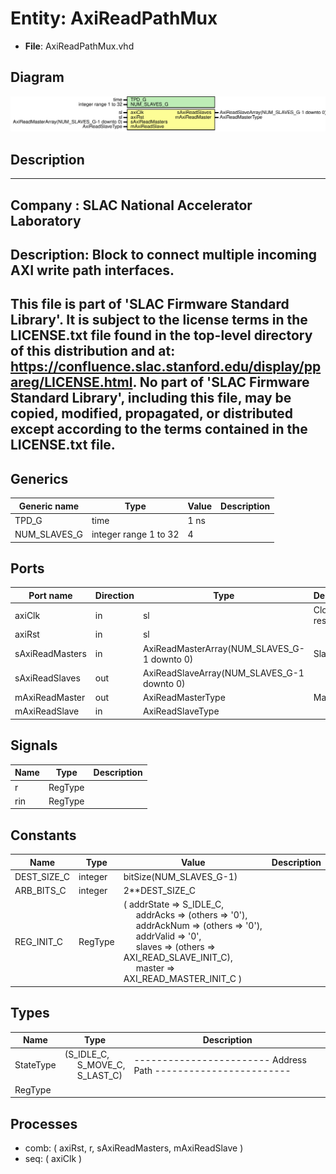 # Entity: AxiReadPathMux

- **File**: AxiReadPathMux.vhd
## Diagram

![Diagram](AxiReadPathMux.svg "Diagram")
## Description

-----------------------------------------------------------------------------
 Company    : SLAC National Accelerator Laboratory
-----------------------------------------------------------------------------
 Description: Block to connect multiple incoming AXI write path interfaces.
-----------------------------------------------------------------------------
 This file is part of 'SLAC Firmware Standard Library'.
 It is subject to the license terms in the LICENSE.txt file found in the
 top-level directory of this distribution and at:
    https://confluence.slac.stanford.edu/display/ppareg/LICENSE.html.
 No part of 'SLAC Firmware Standard Library', including this file,
 may be copied, modified, propagated, or distributed except according to
 the terms contained in the LICENSE.txt file.
-----------------------------------------------------------------------------
## Generics

| Generic name | Type                  | Value | Description |
| ------------ | --------------------- | ----- | ----------- |
| TPD_G        | time                  | 1 ns  |             |
| NUM_SLAVES_G | integer range 1 to 32 | 4     |             |
## Ports

| Port name       | Direction | Type                                        | Description     |
| --------------- | --------- | ------------------------------------------- | --------------- |
| axiClk          | in        | sl                                          | Clock and reset |
| axiRst          | in        | sl                                          |                 |
| sAxiReadMasters | in        | AxiReadMasterArray(NUM_SLAVES_G-1 downto 0) | Slaves          |
| sAxiReadSlaves  | out       | AxiReadSlaveArray(NUM_SLAVES_G-1 downto 0)  |                 |
| mAxiReadMaster  | out       | AxiReadMasterType                           | Master          |
| mAxiReadSlave   | in        | AxiReadSlaveType                            |                 |
## Signals

| Name | Type    | Description |
| ---- | ------- | ----------- |
| r    | RegType |             |
| rin  | RegType |             |
## Constants

| Name        | Type    | Value                                                                                                                                                                                                                                                                                                                                                                                                                 | Description |
| ----------- | ------- | --------------------------------------------------------------------------------------------------------------------------------------------------------------------------------------------------------------------------------------------------------------------------------------------------------------------------------------------------------------------------------------------------------------------- | ----------- |
| DEST_SIZE_C | integer |  bitSize(NUM_SLAVES_G-1)                                                                                                                                                                                                                                                                                                                                                                                              |             |
| ARB_BITS_C  | integer |  2**DEST_SIZE_C                                                                                                                                                                                                                                                                                                                                                                                                       |             |
| REG_INIT_C  | RegType |  (       addrState => S_IDLE_C,<br><span style="padding-left:20px">       addrAcks => (others => '0'),<br><span style="padding-left:20px">       addrAckNum => (others => '0'),<br><span style="padding-left:20px">       addrValid => '0',<br><span style="padding-left:20px">       slaves => (others => AXI_READ_SLAVE_INIT_C),<br><span style="padding-left:20px">       master => AXI_READ_MASTER_INIT_C       ) |             |
## Types

| Name      | Type                                                                                                    | Description                                                      |
| --------- | ------------------------------------------------------------------------------------------------------- | ---------------------------------------------------------------- |
| StateType | (S_IDLE_C,<br><span style="padding-left:20px"> S_MOVE_C,<br><span style="padding-left:20px"> S_LAST_C)  | ------------------------  Address Path ------------------------  |
| RegType   |                                                                                                         |                                                                  |
## Processes
- comb: ( axiRst, r, sAxiReadMasters, mAxiReadSlave )
- seq: ( axiClk )
